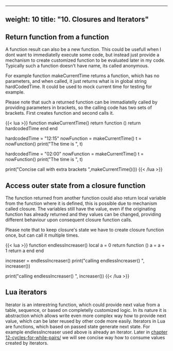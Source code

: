 
---
weight: 10
title: "10. Closures and Iterators"
---

## Return function from a function
A function result can also be a new function. This could be usefull when I dont want to immediatelly execute some code, but instead just provide a mechanism to create customized function to be evaluated later in my code.
Typically such a function doesn't have name, its called anonymous.

For example function makeCurrentTime returns a function, which has no parameters, and when called, it just returns what is in global string hardCodedTime. It could be used to mock current time for testing for example.

Please note that such a returned function can be immadiatelly called by providing parameters in brackets, so the calling code has two sets of brackets. First creates function and second calls it.

{{< lua >}}
function makeCurrentTime() 
  return function ()
    return hardcodedTime
  end
end

hardcodedTime = "12:15"
nowFunction = makeCurrentTime()
t = nowFunction()
print("The time is ", t)

hardcodedTime = "02:00"
nowFunction = makeCurrentTime()
t = nowFunction()
print("The time is ", t)

print("Concise call with extra brackets ",makeCurrentTime()())
{{< /lua >}}


## Access outer state from a closure function
The function returned from another function could also return local variable from the function where it is defined, this is possible due to mechanism called closure. The variables still have the value, even if the originating function has already returned and they values can be changed, providing different behaviour upon consequent closure function calls.

Please note that to keep closure's state we have to create closure function once, but can call it multiple times.

{{< lua >}}
function endlessIncreaser()
  local a = 0 
  return function ()
    a = a + 1
    return a
  end
end

increaser = endlessIncreaser()
print("calling endlessIncreaser() ", increaser())

print("calling endlessIncreaser() ", increaser())
{{< /lua >}}


## Lua iterators

Iterator is an interestring function, which could provide next value from a table, sequence, or based on completelly customized logic. In its nature it is abstraction which allows write even more complex way how to provide next value, which can be later reused by other code more easily.
Iterators in Lua are functions, which based on passed state generate next state.
For example endlessIncreaser used above is already an iterator. Later in [chapter 12-cycles-for-while-pairs/](/lua-tutorial/docs/12-cycles-for-while-pairs/) we will see concise way how to consume values created by iterators.